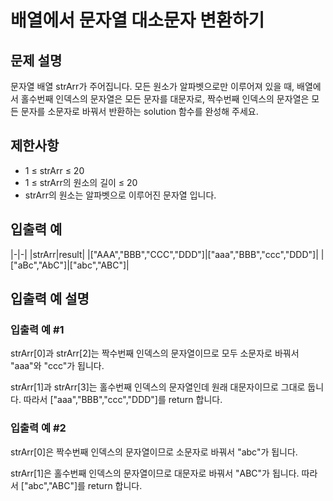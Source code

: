 # 배열에서 문자열 대소문자 변환하기


## 문제 설명
문자열 배열 strArr가 주어집니다. 모든 원소가 알파벳으로만 이루어져 있을 때, 배열에서 홀수번째 인덱스의 문자열은 모든 문자를 대문자로, 짝수번째 인덱스의 문자열은 모든 문자를 소문자로 바꿔서 반환하는 solution 함수를 완성해 주세요.

## 제한사항
- 1 ≤ strArr ≤ 20
- 1 ≤ strArr의 원소의 길이 ≤ 20
- strArr의 원소는 알파벳으로 이루어진 문자열 입니다.

## 입출력 예
|-|-|
|strArr|result|
|["AAA","BBB","CCC","DDD"]|["aaa","BBB","ccc","DDD"]|
|["aBc","AbC"]|["abc","ABC"]|

## 입출력 예 설명

### 입출력 예 #1
strArr[0]과 strArr[2]는 짝수번째 인덱스의 문자열이므로 모두 소문자로 바꿔서 "aaa"와 "ccc"가 됩니다.

strArr[1]과 strArr[3]는 홀수번째 인덱스의 문자열인데 원래 대문자이므로 그대로 둡니다.
따라서 ["aaa","BBB","ccc","DDD"]를 return 합니다.

### 입출력 예 #2
strArr[0]은 짝수번째 인덱스의 문자열이므로 소문자로 바꿔서 "abc"가 됩니다.

strArr[1]은 홀수번째 인덱스의 문자열이므로 대문자로 바꿔서 "ABC"가 됩니다.
따라서 ["abc","ABC"]를 return 합니다.
